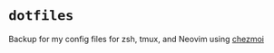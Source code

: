 # `dotfiles`

Backup for my config files for zsh, tmux, and Neovim using [chezmoi](https://www.chezmoi.io/quick-start/)
